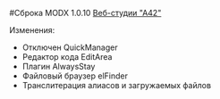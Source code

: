 #Сброка MODX 1.0.10 [Веб-студии "А42"](http://a42.ru/site/)

Изменения:

* Отключен QuickManager
* Редактор кода EditArea
* Плагин AlwaysStay
* Файловый браузер elFinder
* Транслитерация алиасов и загружаемых файлов
